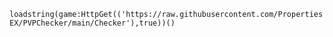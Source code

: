 ``loadstring(game:HttpGet(('https://raw.githubusercontent.com/PropertiesEX/PVPChecker/main/Checker'),true))()``
